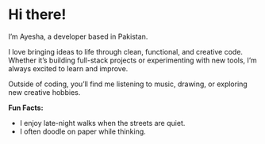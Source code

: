 # Hi there!  
I’m Ayesha, a developer based in Pakistan.  

I love bringing ideas to life through clean, functional, and creative code. Whether it’s building full-stack projects or experimenting with new tools, I’m always excited to learn and improve.  

Outside of coding, you’ll find me listening to music, drawing, or exploring new creative hobbies.  

**Fun Facts:**  
- I enjoy late-night walks when the streets are quiet.
- I often doodle on paper while thinking.
